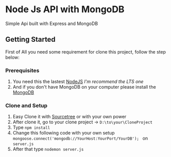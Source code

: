 # Node Js API with MongoDB

Simple Api built with Express and MongoDB


## Getting Started

First of All you need some requirement for clone this project, follow the step below:

### Prerequisites

1. You need this the lastest [NodeJS](https://nodejs.org/en/download/) *I'm recommend the LTS one*
2. And if you don't have MongoDB on your computer please install the [MongoDB](https://www.mongodb.com/download-center?jmp=nav#community)

### Clone and Setup

1. Easy Clone it with [Sourcetree](https://www.sourcetreeapp.com/) or with your own power
2. After clone it, go to your clone project -> ```D:\to\your\CloneProject```
3. Type ```npm install```
4. Change this following code with your own setup ```mongoose.connect('mongodb://YourHost:YourPort/YourDB'); ``` on  ```server.js```
5. After that type ```nodemon server.js```